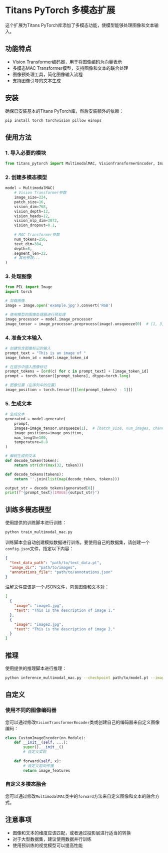 # Titans PyTorch 多模态扩展

这个扩展为Titans PyTorch库添加了多模态功能，使模型能够处理图像和文本输入。

## 功能特点

- Vision Transformer编码器，用于将图像编码为向量表示
- 多模态MAC Transformer模型，支持图像和文本的联合处理
- 图像预处理工具，简化图像输入流程
- 支持图像引导的文本生成

## 安装

确保已安装基本的Titans PyTorch库，然后安装额外的依赖：

```bash
pip install torch torchvision pillow einops
```

## 使用方法

### 1. 导入必要的模块

```python
from titans_pytorch import MultimodalMAC, VisionTransformerEncoder, ImageProcessor
```

### 2. 创建多模态模型

```python
model = MultimodalMAC(
    # Vision Transformer参数
    image_size=224,
    patch_size=16,
    vision_dim=768,
    vision_depth=12,
    vision_heads=12,
    vision_mlp_dim=3072,
    vision_dropout=0.1,
    
    # MAC Transformer参数
    num_tokens=256,
    text_dim=384,
    depth=8,
    segment_len=32,
    # 其他参数...
)
```

### 3. 处理图像

```python
from PIL import Image
import torch

# 加载图像
image = Image.open('example.jpg').convert('RGB')

# 使用模型的图像处理器进行预处理
image_processor = model.image_processor
image_tensor = image_processor.preprocess(image).unsqueeze(0)  # [1, 3, 224, 224]
```

### 4. 准备文本输入

```python
# 创建包含图像标记的输入
prompt_text = "This is an image of "
image_token_id = model.image_token_id

# 在提示中插入图像标记
prompt_tokens = [ord(c) for c in prompt_text] + [image_token_id]
prompt = torch.tensor([prompt_tokens], dtype=torch.long)

# 图像位置（在序列中的位置）
image_position = torch.tensor([[len(prompt_tokens) - 1]])
```

### 5. 生成文本

```python
# 生成文本
generated = model.generate(
    prompt,
    images=image_tensor.unsqueeze(1),  # [batch_size, num_images, channels, height, width]
    image_positions=image_position,
    max_length=100,
    temperature=0.8
)

# 解码生成的文本
def decode_token(token):
    return str(chr(max(32, token)))

def decode_tokens(tokens):
    return ''.join(list(map(decode_token, tokens)))

output_str = decode_tokens(generated[0])
print(f"{prompt_text}[IMAGE]{output_str}")
```

## 训练多模态模型

使用提供的训练脚本进行训练：

```bash
python train_multimodal_mac.py
```

训练脚本会自动创建模拟数据进行训练。要使用自己的数据集，请创建一个`config.json`文件，指定以下内容：

```json
{
  "text_data_path": "path/to/text_data.pt",
  "image_dir": "path/to/images",
  "annotations_file": "path/to/annotations.json"
}
```

注解文件应该是一个JSON文件，包含图像和文本对：

```json
[
  {
    "image": "image1.jpg",
    "text": "This is the description of image 1."
  },
  {
    "image": "image2.jpg",
    "text": "This is the description of image 2."
  }
]
```

## 推理

使用提供的推理脚本进行推理：

```bash
python inference_multimodal_mac.py --checkpoint path/to/model.pt --image path/to/image.jpg --prompt "This is an image of " --max_length 100 --temperature 0.8
```

## 自定义

### 使用不同的图像编码器

您可以通过修改`VisionTransformerEncoder`类或创建自己的编码器来自定义图像编码：

```python
class CustomImageEncoder(nn.Module):
    def __init__(self, ...):
        super().__init__()
        # 自定义实现
    
    def forward(self, x):
        # 自定义前向传播
        return image_features
```

### 自定义多模态融合

您可以通过修改`MultimodalMAC`类中的`forward`方法来自定义图像和文本的融合方式。

## 注意事项

- 图像和文本的维度应该匹配，或者通过投影层进行适当的转换
- 对于大型数据集，建议使用数据并行训练
- 使用预训练的视觉模型可以提高性能 